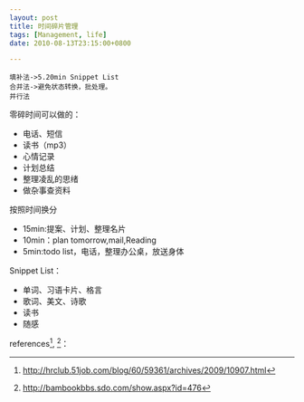 ```yaml
---
layout: post
title: 时间碎片管理
tags: [Management, life]
date: 2010-08-13T23:15:00+0800

---
```





    填补法->5.20min Snippet List
    合并法->避免状态转换，批处理。
    并行法

零碎时间可以做的：

- 电话、短信
- 读书（mp3）
- 心情记录
- 计划总结
- 整理凌乱的思绪
- 做杂事查资料

按照时间换分

* 15min:提案、计划、整理名片
* 10min：plan tomorrow,mail,Reading
* 5min:todo list，电话，整理办公桌，放送身体

Snippet List：

- 单词、习语卡片、格言
- 歌词、美文、诗歌
- 读书
- 随感

references[^1], [^2]：
[^1]: http://hrclub.51job.com/blog/60/59361/archives/2009/10907.html
[^2]: http://bambookbbs.sdo.com/show.aspx?id=476